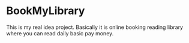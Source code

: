 # BookMyLibrary
This is my real idea project. Basically it is online booking reading library where you can read daily basic pay money.
